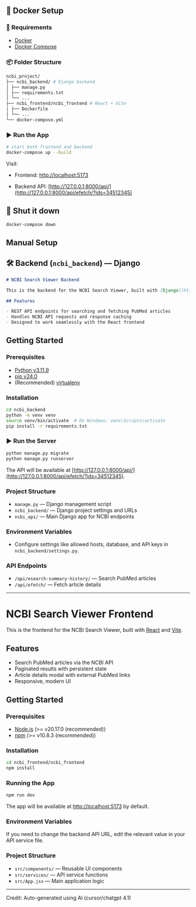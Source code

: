 ## 🐳 Docker Setup

### 🔧 Requirements

- [Docker](https://docs.docker.com/get-docker/)
- [Docker Compose](https://docs.docker.com/compose/)

### 📦 Folder Structure

```bash
ncbi_project/
├── ncbi_backend/ # Django backend
│ ├── manage.py
│ ├── requirements.txt
│ └── ...
├── ncbi_frontend/ncbi_frontend # React + Vite
│ ├── Dockerfile
│ └── ...
└── docker-compose.yml
```

### ▶️ Run the App

```bash
# start both frontend and backend
docker-compose up --build
```

Visit:

- Frontend: [http://localhost:5173](http://localhost:5173)

- Backend API: [http://127.0.0.1:8000/api/](http://127.0.0.1:8000/api/efetch/?ids=34512345)

## 🧼 Shut it down

```bash
docker-compose down
```

## Manual Setup

## 🛠️ Backend (`ncbi_backend`) — Django

```markdown
# NCBI Search Viewer Backend

This is the backend for the NCBI Search Viewer, built with [Django](https://www.djangoproject.com/).

## Features

- REST API endpoints for searching and fetching PubMed articles
- Handles NCBI API requests and response caching
- Designed to work seamlessly with the React frontend
```

## Getting Started

### Prerequisites

- [Python v3.11.9](https://www.python.org/)
- [pip v24.0](https://pip.pypa.io/en/stable/)
- (Recommended) [virtualenv](https://virtualenv.pypa.io/)

### Installation

```bash
cd ncbi_backend
python -m venv venv
source venv/bin/activate  # On Windows: venv\Scripts\activate
pip install -r requirements.txt
```

### ▶️ Run the Server

```bash
python manage.py migrate
python manage.py runserver
```

The API will be available at [http://127.0.0.1:8000/api/](http://127.0.0.1:8000/api/efetch/?ids=34512345).

### Project Structure

- `manage.py` — Django management script
- `ncbi_backend/` — Django project settings and URLs
- `ncbi_api/` — Main Django app for NCBI endpoints

### Environment Variables

- Configure settings like allowed hosts, database, and API keys in `ncbi_backend/settings.py`.

### API Endpoints

- `/api/esearch-summary-history/` — Search PubMed articles
- `/api/efetch/` — Fetch article details

---

# NCBI Search Viewer Frontend

This is the frontend for the NCBI Search Viewer, built with [React](https://react.dev/) and [Vite](https://vitejs.dev/).

## Features

- Search PubMed articles via the NCBI API
- Paginated results with persistent state
- Article details modal with external PubMed links
- Responsive, modern UI

## Getting Started

### Prerequisites

- [Node.js](https://nodejs.org/) (>= v20.17.0 (recommended))
- [npm](https://www.npmjs.com/) (>= v10.8.3 (recommended))

### Installation

```bash
cd ncbi_frontend/ncbi_frontend
npm install
```

### Running the App

```bash
npm run dev
```

The app will be available at [http://localhost:5173](http://localhost:5173) by default.

### Environment Variables

If you need to change the backend API URL, edit the relevant value in your API service file.

### Project Structure

- `src/components/` — Reusable UI components
- `src/services/` — API service functions
- `src/App.jsx` — Main application logic

---

Credit: Auto-generated using AI (cursor/chatgpt 4.1)
